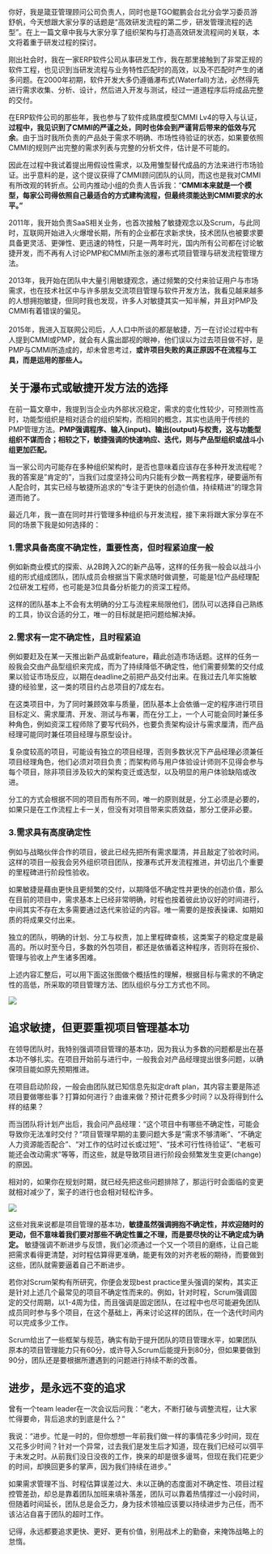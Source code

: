 你好，我是箴亚管理顾问公司负责人，同时也是TGO鲲鹏会台北分会学习委员游舒帆，今天想跟大家分享的话题是“高效研发流程的第二步，研发管理流程的选型”。在上一篇文章中我与大家分享了组织架构与打造高效研发流程间的关联，本文将着重于研发过程的探讨。

刚出社会时，我在一家ERP软件公司从事研发工作，我在那里接触到了非常正规的软件工程，也见识到当研发流程与业务特性匹配时的高效，以及不匹配时产生的诸多问题。在2000年初期，软件开发大多仍遵循瀑布式(Waterfall)方法，必然得先进行需求收集、分析、设计，然后进入开发与测试，经过一道道程序后将成品完整的交付。

在ERP软件公司的那些年，我也参与了软件成熟度模型CMMI Lv4的导入与认证，**过程中，我见识到了CMMI的严谨之处，同时也体会到严谨背后带来的低效与冗余**。由于当时我所负责的产品处于需求不明确、市场性待验证的状态，如果要依照CMMI的规则产出完整的需求列表与完整的分析文件，估计是不可能的。

因此在过程中我试着提出用假设性需求，以及用雏型替代成品的方法来进行市场验证。出乎意料的是，这个提议获得了CMMI顾问团队的认同，而这也是我对CMMI有所改观的转折点。公司内推动小组的负责人告诉我：“**CMMI本来就是一个模型，每家公司得依照自己最适合的方式建构流程，但最终须能达到CMMI要求的水平。”**

2011年，我开始负责SaaS相关业务，也首次接触了敏捷观念以及Scrum，与此同时，互联网开始进入火爆增长期，所有的企业都在求新求快，技术团队也被要求要具备更灵活、更弹性、更迅速的特性，只是一两年时光，国内所有公司都在讨论敏捷开发，而不再有人讨论PMP和CMMI所主张的瀑布式项目管理与研发流程管理方法。

2013年，我开始在团队中大量引用敏捷观念，通过频繁的交付来验证用户与市场需求，也在技术社区中与许多朋友交流项目管理与软件开发方法，我看见越来越多的人想拥抱敏捷，但同时我也发现，许多人对敏捷其实一知半解，并且对PMP及CMMI有着错误的偏见。  
   
2015年，我进入互联网公司后，人人口中所谈的都是敏捷，万一在讨论过程中有人提到CMMI或PMP，就会有人露出鄙视的眼神，他们误以为过去项目做不好，是PMP与CMMI所造成的，却未曾思考过，**或许项目失败的真正原因不在流程与工具，而是运用的那些人。**

## 关于瀑布式或敏捷开发方法的选择

在前一篇文章中，我提到当企业内外部状况稳定，需求的变化性较少，可预测性高时，功能型组织是相对适合的组织架构，而相同的概念，其实也适用于传统的PMP管理方法。**PMP强调程序、输入(input)、输出(output)与权责，这与功能型组织不谋而合；相较之下，敏捷强调的快速响应、迭代，则与产品型组织或战斗小组更加匹配。**

当一家公司内可能存在多种组织架构时，是否也意味着应该存在多种开发流程呢？我的答案是”肯定的”，当我们过度坚持公司内只能有少数一两套程序，硬要逼所有人配合时，其实已经与敏捷所追求的“专注于更快的创造价值，持续精进”的理念背道而驰了。

最近几年，我一直在同时并行管理多种组织与开发流程，接下来将跟大家分享在不同的场景下我是如何选择的：

### 1.需求具备高度不确定性，重要性高，但时程紧迫度一般

例如新商业模式的探索、从2B跨入2C的新产品等，这样的任务我一般会以战斗小组的形式组成团队，团队成员会根据当下需求随时做调整，可能是1位产品经理配2位研发工程师，也可能是3位具备分析能力的资深工程师。

这样的团队基本上不会有太明确的分工与流程来局限他们，团队可以选择自己熟练的工具，协议合适的分工，唯一的目标就是把问题给解决掉。

### 2.需求有一定不确定性，且时程紧迫

例如要赶及在某一天推出新产品或新feature，藉此创造市场话题。这样的任务一般我会交由产品型组织来完成，而为了持续降低不确定性，他们需要频繁的交付成果以验证市场反应，以期在deadline之前把产品交付出来。在我过去几年实施敏捷的经验里，这一类的项目约占总项目的7成左右。

在这类项目中，为了同时兼顾效率与质量，团队基本上会依循一定的程序进行项目目标定义、需求厘清、开发、测试与布署，而在分工上，一个人可能会同时兼任多种角色，例如资深工程师除了要写代码外，也要负责架构设计与需求厘清，而产品经理可能同时兼任项目经理与原型设计。

复杂度较高的项目，可能设有独立的项目经理，否则多数状况下产品经理必须兼任项目经理角色，他们必须对项目负责；而架构师与用户体验设计师则不见得会参与每个项目，除非项目涉及较大的架构变迁或选型，以及明显的用户体验缺陷或改进。

分工的方式会根据不同的项目而有所不同，唯一的原则就是，分工必须是必要的，如果只是在工作流程上卡一关，但没有对项目带来实质效益，那分工便非必要。

### 3.需求具有高度确定性

例如与战略伙伴合作的项目，彼此已经先把所有需求厘清，并且敲定了验收时间。这样的项目一般我会另外组织项目团队，按瀑布式开发流程推进，并切出几个重要的里程碑进行阶段性验收。

如果敏捷是藉由更快且更频繁的交付，以期降低不确定性并更快的创造价值，那么在目前的项目中，需求基本上已经非常明确，时程也按着彼此协议好的时间进行，中间其实不存在太多需要通过迭代来验证的内容。唯一需要的是按表操课、如期如质的将成果交付出来。

独立的团队，明确的计划、分工与权责，加上里程碑查核，这类案子的稳定度是最高的。所以时至今日，多数的外包项目，都还是依循着这种程序，否则将在报价、管理与验收上产生诸多困难。

上述内容汇整后，可以用下面这张图做个概括性的理解，根据目标与需求的不确定性的高低，所采取的项目管理方法、团队组织与分工方式也不同。

![](https://static001.geekbang.org/resource/image/65/48/65acf655f238ec51c1e5fa291371f448.png?wh=864%2A460)

## 追求敏捷，但更要重视项目管理基本功

在领导团队时，我特别强调项目管理的基本功，因为我认为多数的问题都是出在基本功不够扎实。在项目开始前与进行中，一般我会对产品经理提出很多问题，以确保项目能如原先预期推进。

在项目启动阶段，一般会由团队就已知信息先拟定draft plan，其内容主要是陈述项目要做哪些事？打算如何进行？由谁来做？预计花费多少时间？以及将得到什么样的结果？

而当团队将计划产出后，我会问产品经理：“这个项目中有哪些不确定性，可能会导致你无法准时交付？”项目管理早期的主要问题大多是“需求不够清晰”、“不确定人力资源能否配合”、“对工作的估时过长或过短”、“技术可行性待验证”、“老板可能还会改动需求”等等，而这些，就是导致项目进行阶段会频繁发生变更(change)的原因。

相对的，如果你在规划时期，就已经先把这些问题排除了，那运行时会面临的变更就相对减少了，案子的进行也会相对轻松许多。

![](https://static001.geekbang.org/resource/image/fe/3e/fe8e8d26acb3637518639178d33a613e.png?wh=864%2A302)

这些对我来说都是项目管理的基本功，**敏捷虽然强调拥抱不确定性，并欢迎随时的更动，但不意味着我们要对那些不确定性置之不理，而是要尽快的让不确定成为确定。** 敏捷强调不断进步与反馈，我们必须通过一个又一个项目的磨练，让自己能把需求看得更清楚，对时程估算得更准确，能更有效的对齐老板的期待，而要做到这些，团队就需要逼着自己不断进步。

若你对Scrum架构有所研究，你便会发现best practice里头强调的架构，其实正是针对上述几个最常见的项目不确定性而来的。例如，针对时程，Scrum强调固定的交付周期，以1-4周为佳，而且强调是固定团队，在过程中也尽可能避免团队成员同时参与多个项目，在这个基础上，再来讨论这样的团队，在一个迭代时间内可以完成多少工作。

Scrum给出了一些框架与规范，确实有助于提升团队的项目管理水平，如果团队原本的项目管理能力只有60分，或许导入Scrum后能提升到80分，但如果要做到90分，团队还是要根据所遭遇到的问题进行持续不断的改善。

## 进步，是永远不变的追求

曾有一个team leader在一次会议后问我：“老大，不断打破与调整流程，让大家忙得要命，背后追求的到底是什么？”

我说：“进步。忙是一时的，但你想想一年前我们做一样的事情花多少时间，现在又花多少时间？针对一个异常，过去我们是发生后才知道，现在我们已经可以弭平于未发之时。从前我们没日没夜的工作，换来的却是很多谩骂，但现在我们花更少的时间，却换回更多的掌声，因为我们持续在进步。”

如果需求管理不当、时程估算误差过大、未以正确的态度面对不确定性、项目过程控管差劲，却总是靠着团队加班来填补落差，团队可以靠着热情撑过一小段时间，但随着时间延长，团队总是会乏力，身为技术领袖应该要以持续进步为己任，而不该沾沾自喜于团队的超时工作。

记得，永远都要追求更快、更好、更有价值，别用战术上的勤奋，来掩饰战略上的怠惰。